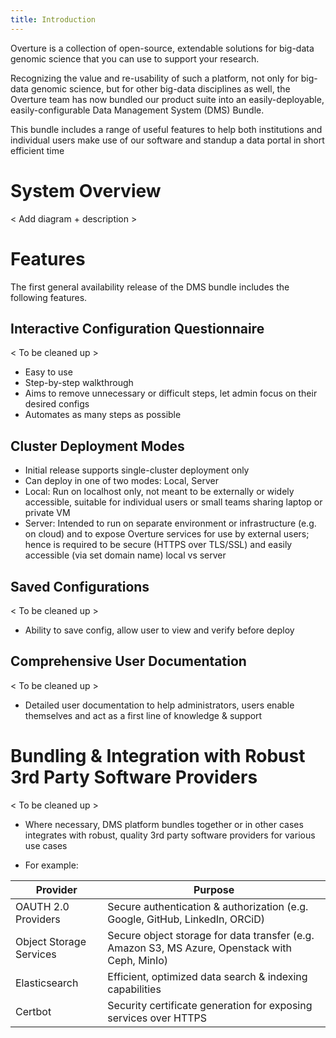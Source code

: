 ```yaml
---
title: Introduction
---
```


Overture is a collection of open-source, extendable solutions for big-data genomic science that you can use to support your research.

Recognizing the value and re-usability of such a platform, not only for big-data genomic science, but for other big-data disciplines as well, the Overture team has now bundled our product suite into an easily-deployable, easily-configurable Data Management System (DMS) Bundle.

This bundle includes a range of useful features to help both institutions and individual users make use of our software and standup a data portal in short efficient time

# System Overview

< Add diagram + description >

# Features

The first general availability release of the DMS bundle includes the following features.

## Interactive Configuration Questionnaire

< To be cleaned up >

- Easy to use
- Step-by-step walkthrough
- Aims to remove unnecessary or difficult steps, let admin focus on their desired configs
- Automates as many steps as possible

## Cluster Deployment Modes

- Initial release supports single-cluster deployment only
- Can deploy in one of two modes: Local, Server
- Local: Run on localhost only, not meant to be externally or widely accessible, suitable for individual users or small teams sharing laptop or private VM
- Server: Intended to run on separate environment or infrastructure (e.g. on cloud) and to expose Overture services for use by external users; hence is required to be secure (HTTPS over TLS/SSL) and easily accessible (via set domain name)
local vs server

## Saved Configurations

< To be cleaned up >

- Ability to save config, allow user to view and verify before deploy

## Comprehensive User Documentation

< To be cleaned up >


- Detailed user documentation to help administrators, users enable themselves and act as a first line of knowledge & support

# Bundling & Integration with Robust 3rd Party Software Providers

< To be cleaned up >

- Where necessary, DMS platform bundles together or in other cases integrates with robust, quality 3rd party software providers for various use cases

- For example:

| Provider          | Purpose |
| --------------------| ------------|
| OAUTH 2.0 Providers | Secure authentication & authorization (e.g. Google, GitHub, LinkedIn, ORCiD) |
| Object Storage Services | Secure object storage for data transfer (e.g. Amazon S3, MS Azure, Openstack with Ceph, MinIo) |
| Elasticsearch | Efficient, optimized data search & indexing capabilities |
| Certbot | Security certificate generation for exposing services over HTTPS |